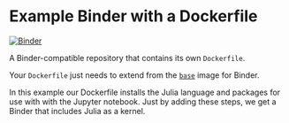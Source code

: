 # Example Binder with a Dockerfile

[![Binder](http://mybinder.org/badge.svg)](http://mybinder.org/repo/binder-project/example-dockerfile)

A Binder-compatible repository that contains its own `Dockerfile`.

Your `Dockerfile` just needs to extend from the [`base`](https://github.com/binder-project/binder/blob/master/images/base/Dockerfile) image for Binder.

In this example our Dockerfile installs the Julia language and  packages for use with with the Jupyter notebook. Just by adding these steps, we get a Binder that includes Julia as a kernel.

